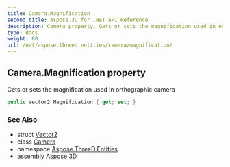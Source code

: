 ```yaml
---
title: Camera.Magnification
second_title: Aspose.3D for .NET API Reference
description: Camera property. Gets or sets the magnification used in orthographic camera
type: docs
weight: 80
url: /net/aspose.threed.entities/camera/magnification/
---
```

## Camera.Magnification property

Gets or sets the magnification used in orthographic camera

```csharp
public Vector2 Magnification { get; set; }
```

### See Also

* struct [Vector2](../../../aspose.threed.utilities/vector2/)
* class [Camera](../)
* namespace [Aspose.ThreeD.Entities](../../../aspose.threed.entities/)
* assembly [Aspose.3D](../../../)



